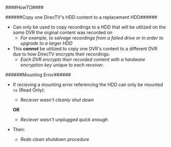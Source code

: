 ####HowTO####

######Copy one DirecTV's HDD content to a replacement HDD######
  - Can only be used to copy recordings to a HDD that will be utilized on the _same_ DVR the orginal content was recorded on
    - _For example, to salvage recordings from a failed drive or in order to upgrade to a larger HDD_
  - This ___cannot___ be utilized to copy one DVR's content to a different DVR due to how DirecTV encrypts their recordings.  
    - _Each DVR encrypts their recorded content with a hardware encryption key unique to each receiver._

######Mounting Error######
  - If recieving a mounting error referencing the HDD can only be mounted `ro` (Read Only):
    - _Reciever wasn't cleanly shut down_ 

    __OR__
    - _Reciever wasn't unplugged quick enough_
  
- Then: 
    - _Redo clean shutdown procedure_
